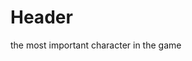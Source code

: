 <!-- TITLE: Chet -->
<!-- SUBTITLE: A quick summary of Chet -->

# Header
the most important character in the game